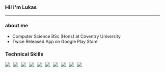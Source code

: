 ### Hi! I'm Lukas
---
### about me
- Computer Science BSc (Hons) at Coventry University
- Twice Released App on Google Play Store

### Technical Skills

<div style="display: flex; gap: 10px;">
  <img src="https://img.shields.io/badge/Python-3776AB?style=for-the-badge&logo=Python&logoColor=white">
  <img src="https://img.shields.io/badge/Unity-ECD53F?style=for-the-badge&logo=Unity&logoColor=black">
  <img src="https://img.shields.io/badge/Csharp-512BD4?style=for-the-badge&logo=Csharp&logoColor=white">
  <img src="https://img.shields.io/badge/JavaScript-FE5F50?style=for-the-badge&logo=JavaScript&logoColor=white">
  <img src="https://img.shields.io/badge/Adobe Photoshop-31A8FF?style=for-the-badge&logo=Adobe Photoshop&logoColor=black">
  <img src="https://img.shields.io/badge/HTML5-E34F26?style=for-the-badge&logo=html5&logoColor=white">
      <img src="https://img.shields.io/badge/CSS-663399?style=for-the-badge&logo=css3&logoColor=white">
      <img src="https://img.shields.io/badge/JavaScript-F7DF1E?style=for-the-badge&logo=javascript&logoColor=black">
      <img src="https://img.shields.io/badge/jQuery-0769AD?style=for-the-badge&logo=jQuery&logoColor=white">
      <img src="https://img.shields.io/badge/BootStrap-7952B3?style=for-the-badge&logo=bootstrap&logoColor=white">
</div>
<!--
**Lukasoh/Lukasoh** is a ✨ _special_ ✨ repository because its `README.md` (this file) appears on your GitHub profile.

Here are some ideas to get you started:

- 🔭 I’m currently working on ...
- 🌱 I’m currently learning ...
- 👯 I’m looking to collaborate on ...
- 🤔 I’m looking for help with ...
- 💬 Ask me about ...
- 📫 How to reach me: ...
- 😄 Pronouns: ...
- ⚡ Fun fact: ...
-->
